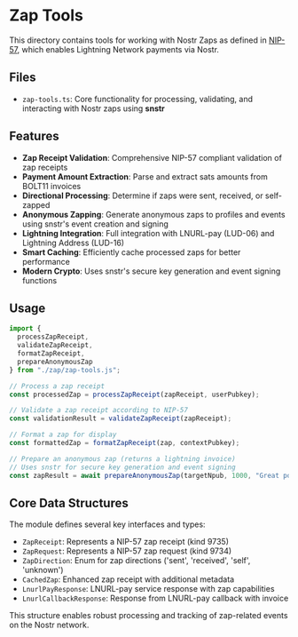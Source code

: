 # Zap Tools

This directory contains tools for working with Nostr Zaps as defined in [NIP-57](https://github.com/nostr-protocol/nips/blob/master/57.md), which enables Lightning Network payments via Nostr.

## Files

- `zap-tools.ts`: Core functionality for processing, validating, and interacting with Nostr zaps using **snstr**

## Features

- **Zap Receipt Validation**: Comprehensive NIP-57 compliant validation of zap receipts
- **Payment Amount Extraction**: Parse and extract sats amounts from BOLT11 invoices 
- **Directional Processing**: Determine if zaps were sent, received, or self-zapped
- **Anonymous Zapping**: Generate anonymous zaps to profiles and events using snstr's event creation and signing
- **Lightning Integration**: Full integration with LNURL-pay (LUD-06) and Lightning Address (LUD-16)
- **Smart Caching**: Efficiently cache processed zaps for better performance
- **Modern Crypto**: Uses snstr's secure key generation and event signing functions

## Usage

```typescript
import { 
  processZapReceipt, 
  validateZapReceipt, 
  formatZapReceipt,
  prepareAnonymousZap 
} from "./zap/zap-tools.js";

// Process a zap receipt
const processedZap = processZapReceipt(zapReceipt, userPubkey);

// Validate a zap receipt according to NIP-57
const validationResult = validateZapReceipt(zapReceipt);

// Format a zap for display
const formattedZap = formatZapReceipt(zap, contextPubkey);

// Prepare an anonymous zap (returns a lightning invoice)
// Uses snstr for secure key generation and event signing
const zapResult = await prepareAnonymousZap(targetNpub, 1000, "Great post!");
```

## Core Data Structures

The module defines several key interfaces and types:

- `ZapReceipt`: Represents a NIP-57 zap receipt (kind 9735)
- `ZapRequest`: Represents a NIP-57 zap request (kind 9734)
- `ZapDirection`: Enum for zap directions ('sent', 'received', 'self', 'unknown')
- `CachedZap`: Enhanced zap receipt with additional metadata
- `LnurlPayResponse`: LNURL-pay service response with zap capabilities
- `LnurlCallbackResponse`: Response from LNURL-pay callback with invoice

This structure enables robust processing and tracking of zap-related events on the Nostr network. 